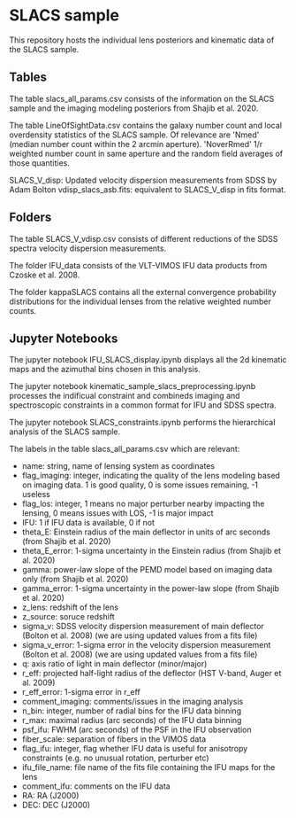 # SLACS sample
This repository hosts the individual lens posteriors and kinematic data of the SLACS sample.


## Tables
The table slacs_all_params.csv consists of the information on the SLACS sample and the imaging modeling posteriors from Shajib et al. 2020.

The table LineOfSightData.csv contains the galaxy number count and local overdensity statistics of the SLACS sample.
Of relevance are 'Nmed' (median number count within the 2 arcmin aperture). 'NoverRmed' 1/r weighted number count in same aperture and the random field averages of those quantities.

SLACS_V_disp: Updated velocity dispersion measurements from SDSS by Adam Bolton
vdisp_slacs_asb.fits: equivalent to SLACS_V_disp in fits format.


## Folders
The table SLACS_V_vdisp.csv consists of different reductions of the SDSS spectra velocity dispersion measurements.

The folder IFU_data consists of the VLT-VIMOS IFU data products from Czoske et al. 2008.

The folder kappaSLACS contains all the external convergence probability distributions for the individual lenses from the relative weighted number counts.


## Jupyter Notebooks

The jupyter notebook IFU_SLACS_display.ipynb displays all the 2d kinematic maps and the azimuthal bins chosen in this analysis.

The jupyter notebook kinematic_sample_slacs_preprocessing.ipynb processes the indificual constraint and combineds imaging and spectroscopic constraints in a common format for IFU and SDSS spectra.

The jupyter notebook SLACS_constraints.ipynb performs the hierarchical analysis of the SLACS sample.



The labels in the table slacs_all_params.csv which are relevant:
- name: string, name of lensing system as coordinates
- flag_imaging: integer, indicating the quality of the lens modeling based on imaging data. 1 is good quality, 0 is some issues remaining, -1 useless
- flag_los: integer, 1 means no major perturber nearby impacting the lensing, 0 means issues with LOS, -1 is major impact
- IFU: 1 if IFU data is available, 0 if not
- theta_E: Einstein radius of the main deflector in units of arc seconds (from Shajib et al. 2020)
- theta_E_error: 1-sigma uncertainty in the Einstein radius (from Shajib et al. 2020)
- gamma: power-law slope of the PEMD model based on imaging data only (from Shajib et al. 2020)
- gamma_error: 1-sigma uncertainty in the power-law slope (from Shajib et al. 2020)
- z_lens: redshift of the lens
- z_source: soruce redshift
- sigma_v: SDSS velocity dispersion measurement of main deflector (Bolton et al. 2008) (we are using updated values from a fits file)
- sigma_v_error: 1-sigma error in the velocity dispersion measurement (Bolton et al. 2008) (we are using updated values from a fits file)
- q: axis ratio of light in main deflector (minor/major)
- r_eff: projected half-light radius of the deflector (HST V-band, Auger et al. 2009)
- r_eff_error: 1-sigma error in r_eff
- comment_imaging: comments/issues in the imaging analysis
- n_bin: integer, number of radial bins for the IFU data binning
- r_max: maximal radius (arc seconds) of the IFU data binning
- psf_ifu: FWHM (arc seconds) of the PSF in the IFU observation
- fiber_scale: separation of fibers in the VIMOS data
- flag_ifu: integer, flag whether IFU data is useful for anisotropy constraints (e.g. no unusual rotation, perturber etc)
- ifu_file_name: file name of the fits file containing the IFU maps for the lens
- comment_ifu: comments on the IFU data
- RA: RA (J2000)
- DEC: DEC (J2000)

